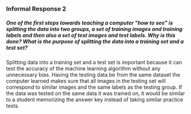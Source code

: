 ### Informal Response 2

##### One of the first steps towards teaching a computer "how to see" is splitting the data into two groups, a set of training images and training labels and then also a set of test images and test labels. Why is this done? What is the purpose of splitting the data into a training set and a test set?
Splitting data into a training set and a test set is important because it can test the accuracy of the machine learning algorithm without any unnecessary bias. Having the testing data be from the same dataset the computer learned makes sure that all images in the testing set will correspond to similar images and the same labels as the testing group. If the data was tested on the same data it was trained on, it would be similar to a student memorizing the answer key instead of taking similar practice tests. 

